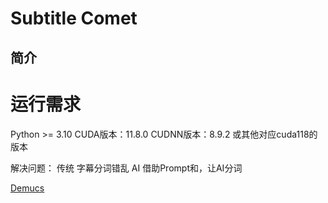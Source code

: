 # Subtitle Comet

## 简介


# 运行需求

Python >= 3.10
CUDA版本：11.8.0
CUDNN版本：8.9.2 或其他对应cuda118的版本


解决问题：
传统 字幕分词错乱
AI 借助Prompt和，让AI分词

[Demucs](https://github.com/adefossez/demucs)

